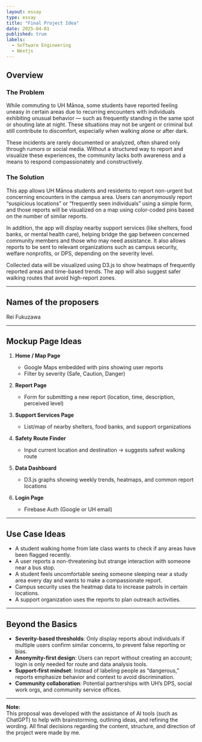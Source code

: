 ```yaml
---
layout: essay
type: essay
title: "Final Project Idea"
date: 2025-04-01
published: true
labels:
  - Software Engineering
  - Nextjs
---
```


## Overview

### The Problem

While commuting to UH Mānoa, some students have reported feeling uneasy in certain areas due to recurring encounters with individuals exhibiting unusual behavior — such as frequently standing in the same spot or shouting late at night. These situations may not be urgent or criminal but still contribute to discomfort, especially when walking alone or after dark.

These incidents are rarely documented or analyzed, often shared only through rumors or social media. Without a structured way to report and visualize these experiences, the community lacks both awareness and a means to respond compassionately and constructively.

### The Solution

This app allows UH Mānoa students and residents to report non-urgent but concerning encounters in the campus area. Users can anonymously report “suspicious locations” or “frequently seen individuals” using a simple form, and those reports will be visualized on a map using color-coded pins based on the number of similar reports.

In addition, the app will display nearby support services (like shelters, food banks, or mental health care), helping bridge the gap between concerned community members and those who may need assistance. It also allows reports to be sent to relevant organizations such as campus security, welfare nonprofits, or DPS, depending on the severity level.

Collected data will be visualized using D3.js to show heatmaps of frequently reported areas and time-based trends. The app will also suggest safer walking routes that avoid high-report zones.

---

## Names of the proposers

Rei Fukuzawa

---

## Mockup Page Ideas

1. **Home / Map Page**  
   - Google Maps embedded with pins showing user reports  
   - Filter by severity (Safe, Caution, Danger)

2. **Report Page**  
   - Form for submitting a new report (location, time, description, perceived level)

3. **Support Services Page**  
   - List/map of nearby shelters, food banks, and support organizations

4. **Safety Route Finder**  
   - Input current location and destination → suggests safest walking route

5. **Data Dashboard**  
   - D3.js graphs showing weekly trends, heatmaps, and common report locations

6. **Login Page**  
   - Firebase Auth (Google or UH email)

---

## Use Case Ideas

- A student walking home from late class wants to check if any areas have been flagged recently.
- A user reports a non-threatening but strange interaction with someone near a bus stop.
- A student feels uncomfortable seeing someone sleeping near a study area every day and wants to make a compassionate report.
- Campus security uses the heatmap data to increase patrols in certain locations.
- A support organization uses the reports to plan outreach activities.

---

## Beyond the Basics

- **Severity-based thresholds**: Only display reports about individuals if multiple users confirm similar concerns, to prevent false reporting or bias.
- **Anonymity-first design**: Users can report without creating an account; login is only needed for route and data analysis tools.
- **Support-first mindset**: Instead of labeling people as “dangerous,” reports emphasize behavior and context to avoid discrimination.
- **Community collaboration**: Potential partnerships with UH’s DPS, social work orgs, and community service offices.

---

**Note:**  
This proposal was developed with the assistance of AI tools (such as ChatGPT) to help with brainstorming, outlining ideas, and refining the wording. All final decisions regarding the content, structure, and direction of the project were made by me.
